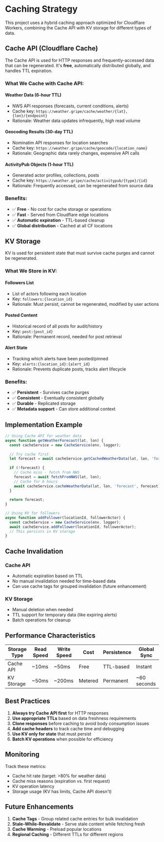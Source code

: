 # Caching Strategy

This project uses a hybrid caching approach optimized for Cloudflare Workers, combining the Cache API with KV storage for different types of data.

## Cache API (Cloudflare Cache)

The Cache API is used for HTTP responses and frequently-accessed data that can be regenerated. It's **free**, automatically distributed globally, and handles TTL expiration.

### What We Cache with Cache API:

#### Weather Data (6-hour TTL)
- NWS API responses (forecasts, current conditions, alerts)
- Cache key: `https://weather.gripe/cache/weather/{lat},{lon}/{endpoint}`
- Rationale: Weather data updates infrequently, high read volume

#### Geocoding Results (30-day TTL)
- Nominatim API responses for location searches
- Cache key: `https://weather.gripe/cache/geocode/{location_name}`
- Rationale: Geographic data rarely changes, expensive API calls

#### ActivityPub Objects (1-hour TTL)
- Generated actor profiles, collections, posts
- Cache key: `https://weather.gripe/cache/activitypub/{type}/{id}`
- Rationale: Frequently accessed, can be regenerated from source data

### Benefits:
- ✅ **Free** - No cost for cache storage or operations
- ✅ **Fast** - Served from Cloudflare edge locations
- ✅ **Automatic expiration** - TTL-based cleanup
- ✅ **Global distribution** - Cached at all CF locations

## KV Storage

KV is used for persistent state that must survive cache purges and cannot be regenerated.

### What We Store in KV:

#### Followers List
- List of actors following each location
- Key: `followers:{location_id}`
- Rationale: Must persist, cannot be regenerated, modified by user actions

#### Posted Content
- Historical record of all posts for audit/history
- Key: `post:{post_id}`
- Rationale: Permanent record, needed for post retrieval

#### Alert State
- Tracking which alerts have been posted/pinned
- Key: `alerts:{location_id}:{alert_id}`
- Rationale: Prevents duplicate posts, tracks alert lifecycle

### Benefits:
- ✅ **Persistent** - Survives cache purges
- ✅ **Consistent** - Eventually consistent globally
- ✅ **Durable** - Replicated storage
- ✅ **Metadata support** - Can store additional context

## Implementation Example

```javascript
// Using Cache API for weather data
async function getWeatherForecast(lat, lon) {
  const cacheService = new CacheService(env, logger);
  
  // Try cache first
  let forecast = await cacheService.getCachedWeatherData(lat, lon, 'forecast');
  
  if (!forecast) {
    // Cache miss - fetch from NWS
    forecast = await fetchFromNWS(lat, lon);
    // Cache for 6 hours
    await cacheService.cacheWeatherData(lat, lon, 'forecast', forecast);
  }
  
  return forecast;
}

// Using KV for followers
async function addFollower(locationId, followerActor) {
  const cacheService = new CacheService(env, logger);
  await cacheService.addFollower(locationId, followerActor);
  // This persists in KV storage
}
```

## Cache Invalidation

### Cache API
- Automatic expiration based on TTL
- No manual invalidation needed for time-based data
- Can use cache tags for grouped invalidation (future enhancement)

### KV Storage
- Manual deletion when needed
- TTL support for temporary data (like expiring alerts)
- Batch operations for cleanup

## Performance Characteristics

| Storage Type | Read Speed | Write Speed | Cost | Persistence | Global Sync |
|-------------|------------|-------------|------|-------------|-------------|
| Cache API | ~10ms | ~50ms | Free | TTL-based | Instant |
| KV Storage | ~50ms | ~200ms | Metered | Permanent | ~60 seconds |

## Best Practices

1. **Always try Cache API first** for HTTP responses
2. **Use appropriate TTLs** based on data freshness requirements
3. **Clone responses** before caching to avoid body consumption issues
4. **Add cache headers** to track cache time and debugging
5. **Use KV only for state** that must persist
6. **Batch KV operations** when possible for efficiency

## Monitoring

Track these metrics:
- Cache hit rate (target: >80% for weather data)
- Cache miss reasons (expiration vs. first request)
- KV operation latency
- Storage usage (KV has limits, Cache API doesn't)

## Future Enhancements

1. **Cache Tags** - Group related cache entries for bulk invalidation
2. **Stale-While-Revalidate** - Serve stale content while fetching fresh
3. **Cache Warming** - Preload popular locations
4. **Regional Caching** - Different TTLs for different regions